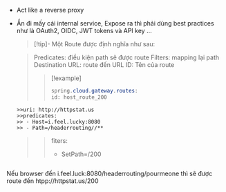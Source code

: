 - Act like a reverse proxy
- Ẩn đi mấy cái internal service, Expose ra thì phải dùng best practices như là OAuth2, OIDC, JWT tokens và API key ...

	> [!tip]- Một Route được định nghĩa như sau:
	
	> Predicates: điều kiện path sẽ được route
	> Filters: mapping lại path
	> Destination URL: route đến URL
	> ID: Tên của route
	>> [!example]
	> >```java
	> >spring.cloud.gateway.routes:
	>>id: host_route_200
      >>uri: http://httpstat.us
      >>predicates:
      >> - Host=i.feel.lucky:8080
      >> - Path=/headerrouting//**
    >>fiters:
    >> - SetPath=/200
	```

Nếu browser đến i.feel.luck:8080/headerrouting/pourmeone thì sẽ được route đến htpp://httpstat.us/200